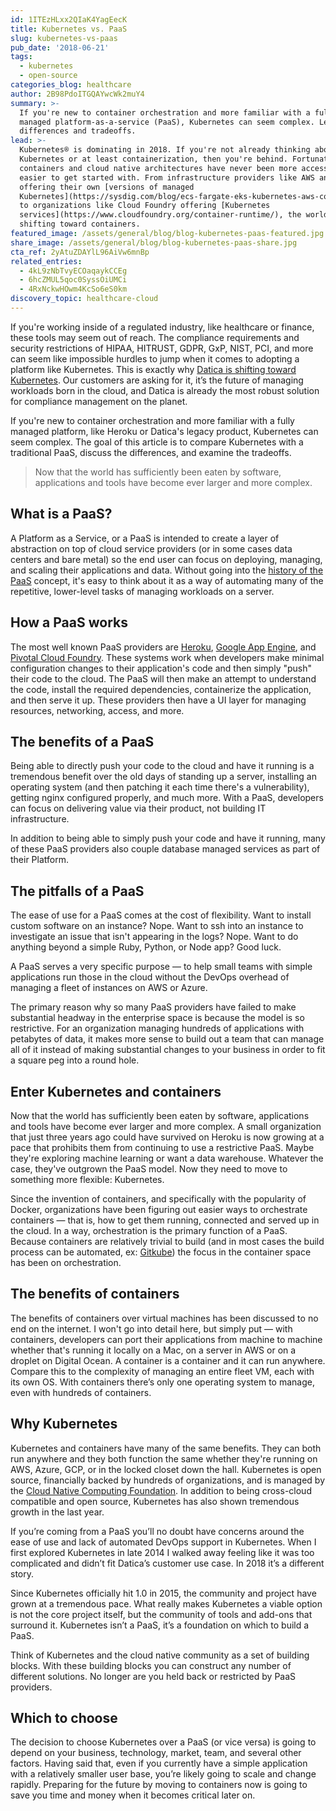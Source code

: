```yaml
---
id: 1ITEzHLxx2QIaK4YagEecK
title: Kubernetes vs. PaaS
slug: kubernetes-vs-paas
pub_date: '2018-06-21'
tags:
  - kubernetes
  - open-source
categories_blog: healthcare
author: 2B98PdoITGQAYwcWk2muY4
summary: >-
  If you're new to container orchestration and more familiar with a fully
  managed platform-as-a-service (PaaS), Kubernetes can seem complex. Learn the
  differences and tradeoffs.
lead: >-
  Kubernetes® is dominating in 2018. If you're not already thinking about
  Kubernetes or at least containerization, then you're behind. Fortunately,
  containers and cloud native architectures have never been more accessible or
  easier to get started with. From infrastructure providers like AWS and Azure
  offering their own [versions of managed
  Kubernetes](https://sysdig.com/blog/ecs-fargate-eks-kubernetes-aws-compared/),
  to organizations like Cloud Foundry offering [Kubernetes
  services](https://www.cloudfoundry.org/container-runtime/), the world is
  shifting toward containers.
featured_image: /assets/general/blog/blog-kubernetes-paas-featured.jpg
share_image: /assets/general/blog/blog-kubernetes-paas-share.jpg
cta_ref: 2yAtuZDAYlL96AiVw6mnBp
related_entries:
  - 4kL9zNbTvyECOaqaykCCEg
  - 6hcZMUL5qoc0SyssOiUMCi
  - 4RxNckwHOwm4KcSo6eS0km
discovery_topic: healthcare-cloud
---
```


If you're working inside of a regulated industry, like healthcare or finance, these tools may seem out of reach. The compliance requirements and security restrictions of HIPAA, HITRUST, GDPR, GxP, NIST, PCI, and more can seem like impossible hurdles to jump when it comes to adopting a platform like Kubernetes.
This is exactly why [Datica is shifting toward Kubernetes](https://datica.com/press-release/datica-launches-kubernetes-enabled-platform/). Our customers are asking for it, it’s the future of managing workloads born in the cloud, and Datica is already the most robust solution for compliance management on the planet. 

If you're new to container orchestration and more familiar with a fully managed platform, like Heroku or Datica's legacy product, Kubernetes can seem complex. The goal of this article is to compare Kubernetes with a traditional PaaS, discuss the differences, and examine the tradeoffs.

> Now that the world has sufficiently been eaten by software, applications and tools have become ever larger and more complex.

## What is a PaaS?

A Platform as a Service, or a PaaS is intended to create a layer of abstraction on top of cloud service providers (or in some cases data centers and bare metal) so the end user can focus on deploying, managing, and scaling their applications and data. Without going into the [history of the PaaS](https://datica.com/blog/saas-paas-iaas-whats-the-difference/) concept, it's easy to think about it as a way of automating many of the repetitive, lower-level tasks of managing workloads on a server.

## How a PaaS works

The most well known PaaS providers are [Heroku](https://heroku.com/), [Google App Engine](https://cloud.google.com/appengine/), and [Pivotal Cloud Foundry](https://pivotal.io/platform). These systems work when developers make minimal configuration changes to their application's code and then simply "push" their code to the cloud. The PaaS will then make an attempt to understand the code, install the required dependencies, containerize the application, and then serve it up. These providers then have a UI layer for managing resources, networking, access, and more.

## The benefits of a PaaS

Being able to directly push your code to the cloud and have it running is a tremendous benefit over the old days of standing up a server, installing an operating system (and then patching it each time there's a vulnerability), getting nginx configured properly, and much more. With a PaaS, developers can focus on delivering value via their product, not building IT infrastructure.

In addition to being able to simply push your code and have it running, many of these PaaS providers also couple database managed services as part of their Platform.

## The pitfalls of a PaaS

The ease of use for a PaaS comes at the cost of flexibility. Want to install custom software on an instance? Nope. Want to ssh into an instance to investigate an issue that isn't appearing in the logs? Nope. Want to do anything beyond a simple Ruby, Python, or Node app? Good luck.

A PaaS serves a very specific purpose — to help small teams with simple applications run those in the cloud without the DevOps overhead of managing a fleet of instances on AWS or Azure.

The primary reason why so many PaaS providers have failed to make substantial headway in the enterprise space is because the model is so restrictive. For an organization managing hundreds of applications with petabytes of data, it makes more sense to build out a team that can manage all of it instead of making substantial changes to your business in order to fit a square peg into a round hole.

## Enter Kubernetes and containers

Now that the world has sufficiently been eaten by software, applications and tools have become ever larger and more complex. A small organization that just three years ago could have survived on Heroku is now growing at a pace that prohibits them from continuing to use a restrictive PaaS. Maybe they're exploring machine learning or want a data warehouse. Whatever the case, they've outgrown the PaaS model. Now they need to move to something more flexible: Kubernetes.

Since the invention of containers, and specifically with the popularity of Docker, organizations have been figuring out easier ways to orchestrate containers — that is, how to get them running, connected and served up in the cloud. In a way, orchestration is the primary function of a PaaS. Because containers are relatively trivial to build (and in most cases the build process can be automated, ex: [Gitkube](https://gitkube.sh/)) the focus in the container space has been on orchestration.

## The benefits of containers

The benefits of containers over virtual machines has been discussed to no end on the internet. I won't go into detail here, but simply put — with containers, developers can port their applications from machine to machine whether that's running it locally on a Mac, on a server in AWS or on a droplet on Digital Ocean. A container is a container and it can run anywhere. Compare this to the complexity of managing an entire fleet  VM, each with its own OS. With containers there’s only one operating system to manage, even with hundreds of containers.

## Why Kubernetes

Kubernetes and containers have many of the same benefits. They can both run anywhere and they both function the same whether they're running on AWS, Azure, GCP, or in the locked closet down the hall. Kubernetes is open source, financially backed by hundreds of organizations, and is managed by the [Cloud Native Computing Foundation](https://www.cncf.io/). In addition to being cross-cloud compatible and open source, Kubernetes has also shown tremendous growth in the last year.

If you’re coming from a PaaS you’ll no doubt have concerns around the ease of use and lack of automated DevOps support in Kubernetes. When I first explored Kubernetes in late 2014 I walked away feeling like it was too complicated and didn’t fit Datica’s customer use case. In 2018 it’s a different story.

Since Kubernetes officially hit 1.0 in 2015, the community and project have grown at a tremendous pace. What really makes Kubernetes a viable option is not the core project itself, but the community of tools and add-ons that surround it. Kubernetes isn’t a PaaS, it’s a foundation on which to build a PaaS.

Think of Kubernetes and the cloud native community as a set of building blocks. With these building blocks you can construct any number of different solutions. No longer are you held back or restricted by PaaS providers. 

## Which to choose

The decision to choose Kubernetes over a PaaS (or vice versa) is going to depend on your business, technology, market, team, and several other factors. Having said that, even if you currently have a simple application with a relatively smaller user base, you’re likely going to scale and change rapidly. Preparing for the future by moving to containers now is going to save you time and money when it becomes critical later on.

  